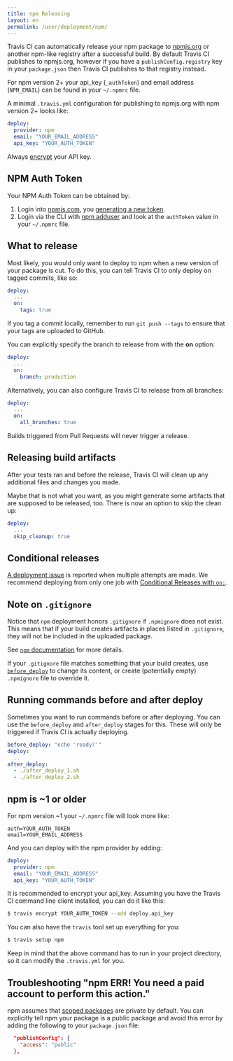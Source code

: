 ```yaml
---
title: npm Releasing
layout: en
permalink: /user/deployment/npm/
---
```


Travis CI can automatically release your npm package to [npmjs.org](https://npmjs.org/)
or another npm-like registry after a successful build. By default Travis CI
publishes to npmjs.org, however if you have a `publishConfig.registry` key in your
`package.json` then Travis CI publishes to that registry instead.


<div id="toc"></div>

For npm version 2+ your api_key (`_authToken`) and email address (`NPM_EMAIL`) can be found in your `~/.npmrc` file.

A minimal `.travis.yml` configuration for publishing to npmjs.org with npm version 2+ looks like:

```yaml
deploy:
  provider: npm
  email: "YOUR_EMAIL_ADDRESS"
  api_key: "YOUR_AUTH_TOKEN"
```

Always [encrypt](/user/encryption-keys/#Usage) your API key. 

## NPM Auth Token

Your NPM Auth Token can be obtained by:

1. Login into [npmjs.com](http://www.npmjs.com), you [generating a new token](https://www.npmjs.com/settings/tokens).
2. Login via the CLI with [npm adduser](https://docs.npmjs.com/cli/adduser) and look at the `authToken` value in your `~/.npmrc` file.

## What to release

Most likely, you would only want to deploy to npm when a new version of your
package is cut. To do this, you can tell Travis CI to only deploy on tagged
commits, like so:

```yaml
deploy:
  ...
  on:
    tags: true
```

If you tag a commit locally, remember to run `git push --tags` to ensure that
your tags are uploaded to GitHub.

You can explicitly specify the branch to release from with the **on** option:

```yaml
deploy:
  ...
  on:
    branch: production
```

Alternatively, you can also configure Travis CI to release from all branches:

```yaml
deploy:
  ...
  on:
    all_branches: true
```

Builds triggered from Pull Requests will never trigger a release.

## Releasing build artifacts

After your tests ran and before the release, Travis CI will clean up any additional files and changes you made.

Maybe that is not what you want, as you might generate some artifacts that are supposed to be released, too. There is now an option to skip the clean up:

```yaml
deploy:
  ...
  skip_cleanup: true
```

## Conditional releases

[A deployment issue](https://github.com/travis-ci/travis-ci/issues/4738) is
reported when multiple attempts are made.
We recommend deploying from only one job with
[Conditional Releases with `on:`](/user/deployment#Conditional-Releases-with-on%3A).

## Note on `.gitignore`

Notice that `npm` deployment honors `.gitignore` if `.npmignore` does not exist.
This means that if your build creates artifacts in places listed in `.gitignore`,
they will not be included in the uploaded package.

See [`npm` documentation](https://docs.npmjs.com/misc/developers#keeping-files-out-of-your-package)
for more details.

If your `.gitignore` file matches something that your build creates, use
[`before_deploy`](#Running-commands-before-and-after-deploy) to change
its content, or create (potentially empty) `.npmignore` file
to override it.

## Running commands before and after deploy

Sometimes you want to run commands before or after deploying. You can use the `before_deploy` and `after_deploy` stages for this. These will only be triggered if Travis CI is actually deploying.

```yaml
before_deploy: "echo 'ready?'"
deploy:
  ..
after_deploy:
  - ./after_deploy_1.sh
  - ./after_deploy_2.sh
```

## npm is ~1 or older

For npm version ~1 your `~/.npmrc` file will look more like:

```
auth=YOUR_AUTH_TOKEN
email=YOUR_EMAIL_ADDRESS
```

And you can deploy with the npm provider by adding:

```yaml
deploy:
  provider: npm
  email: "YOUR_EMAIL_ADDRESS"
  api_key: "YOUR_AUTH_TOKEN"
```

It is recommended to encrypt your api_key. Assuming you have the Travis CI command
line client installed, you can do it like this:

```bash
$ travis encrypt YOUR_AUTH_TOKEN --add deploy.api_key
```

You can also have the `travis` tool set up everything for you:

```bash
$ travis setup npm
```

Keep in mind that the above command has to run in your project directory, so
it can modify the `.travis.yml` for you.

## Troubleshooting "npm ERR! You need a paid account to perform this action."

npm assumes that [scoped packages](https://docs.npmjs.com/misc/scope) are
private by default. You can explicitly tell npm your package is a public package
and avoid this error by adding the following to your `package.json` file:

```json
  "publishConfig": {
    "access": "public"
  },
```
